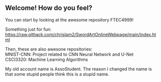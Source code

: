 ## Welcome! How do you feel?

You can start by looking at the awesome repository FTEC4999!

Something just for fun: https://raw.githack.com/chrislam2/SwordArtOnlineWebpage/main/index.html

Then, these are also awesone repositories: <br/>
MNIST-CNN: Project related to CNN Neural Network and U-Net <br/>
CSCI3320: Machine Learning Algorithms <br/>

My old account name is AssoStudent. The reason I changed the name is that some stupid people think this is a stupid name.

<!--
**chrislam2/chrislam2** is a ✨ _special_ ✨ repository because its `README.md` (this file) appears on your GitHub profile.

Here are some ideas to get you started:

- 🔭 I’m currently working on ...
- 🌱 I’m currently learning ...
- 👯 I’m looking to collaborate on ...
- 🤔 I’m looking for help with ...
- 💬 Ask me about ...
- 📫 How to reach me: ...
- 😄 Pronouns: ...
- ⚡ Fun fact: ...
-->
